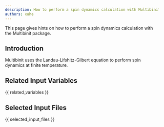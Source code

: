 ```yaml
---
description: How to perform a spin dynamics calculation with Multibinit
authors: xuhe
---
```

<!--- This is the source file for this topics. Can be edited. -->

This page gives hints on how to perform a spin dynamics calculation with the Multibinit package.

## Introduction

Multibinit uses the Landau-Lifshitz-Gilbert equation to perform spin dynamics at finite temperature.
  

## Related Input Variables

{{ related_variables }}

## Selected Input Files

{{ selected_input_files }}



